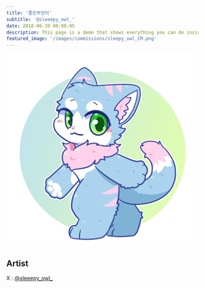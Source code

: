 ```yaml
---
title: '졸린부엉이'
subtitle: '@sleeepy_owl_'
date: 2018-06-30 00:00:05
description: This page is a demo that shows everything you can do inside portfolio and blog posts.
featured_image: '/images/commissions/sleepy_owl_CM.png'
---
```


![](/images/commissions/sleepy_owl_CM.png)

## Artist

X : [@sleeepy_owl_](https://twitter.com/sleeepy_owl_)